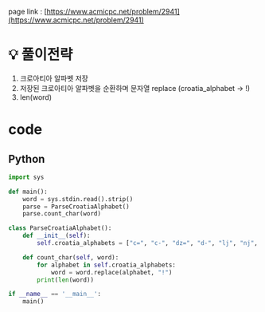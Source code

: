 page link : [https://www.acmicpc.net/problem/2941](https://www.acmicpc.net/problem/2941)


# 💡 풀이전략


1. 크로아티아 알파벳 저장
2. 저장된 크로아티아 알파벳을 순환하며 문자열 replace (croatia_alphabet → !)
3. len(word)

# code

## Python

```python
import sys

def main():
    word = sys.stdin.read().strip()
    parse = ParseCroatiaAlphabet()
    parse.count_char(word)

class ParseCroatiaAlphabet():
    def __init__(self):
        self.croatia_alphabets = ["c=", "c-", "dz=", "d-", "lj", "nj", "s=", "z="]

    def count_char(self, word):
        for alphabet in self.croatia_alphabets:
            word = word.replace(alphabet, "!")
        print(len(word))

if __name__ == '__main__':
    main()
```

